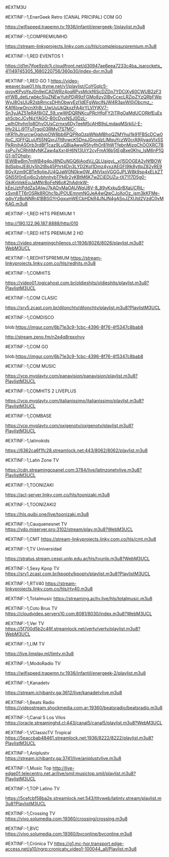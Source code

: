 #EXTM3U

#EXTINF:-1,EnerGeek Retro (CANAL PRICIPAL) COM GO

https://wifispeed.trapemn.tv:1936/infantil/energeek-1/playlist.m3u8

#EXTINF:-1,COMPREMIUMHD

https://stream-linkyprojects.linky.com.co/hls/complejosurpremium.m3u8

#EXTINF:-1,RED EVENTOS 1

https://d1m7jfoe9zdc1j.cloudfront.net/d30947ae6eea7233c4ba_isarockets_41149745305_1680220756/360p30/index-dvr.m3u8

#EXTINF:-1,RED GO 1
https://video-weaver.bue01.hls.ttvnw.net/v1/playlist/CoYGqIc5-qvoyKPvoYeJ0n9ejCADWRz4oqRPvsMckf6ScDZDn7YDCiXy60CWUB2zF3eYWB_detLrwbkc5IuZNEwYuhPDjR9zFGMo8zy2lBvCcxcLRZioZYzQRbFWpWyJ8OsUIJR2sbRmcsDHhObwyEzI1dEFgWpclNJW4R3axWI0jObcmz_-KAf6IxwOrcnXh8r_UwUuUkQkxzFA4irYLVIYjKV7-Sn3yJAZ51eRAf8iOZ_59_ywWtDQRNKcuPRcHfpFY2jTRgOaMdUCORkfEuEssh5cbcJCvNjzYAGO-B0cDvxNSJ0DzL-_wIhOhvhn1q8DhvOUsCzrnxs6DyTeeM5cAHB9sLmdaqMSrklU-E-lHy2iLLj9TFuTrgoi03RMyI7S7MC-nKR1hJtrurcwGgdvpOW8bb6PQPRqOzpWNsMBhoQZMYhul1k91FBScDCw0jtoC_lGFFQLuUfS5NQxrJ7lt8vwcK5DnsJGnodzLIMquYczW0crA9jIjyaqVIx5SPkRjnihASOrb3rdBfTcaz9LuQBjaAwwR5hyfhOr81hWTfebnMjzqChOOXRC7BssPu7sCRhhMyNKZaw4aXxr4H6N13UiY2cyFmA16b5tEgBxe0Khv_IsM6nP1QG1-bTOhply-IEWlBwBm7mWB4g4pJ8NDuNGQ6iAodVJ_QLUaigyL_xj15DOGEA2vNfBOW8dSpbvJE8Uy5h2tBs45Phrt4Dn3LYD2Kol1Dmz4yxzAEGFI9lk8ytIpZ82yRE98GyXzm9CBTe9oIieJU4QJaW0N0kw0W_4NVIxoVGGGJPLW8k9sp4xELkZTGN55f0nEoj6o2vbhnhybTPk6r2yKBtM6K7wZCiEDUZu-tX7117D5g0-GkjKnVekEoJaMNrBoFeN6oK2hAdnkW-kEeiJzhPddZa3AIwJ7kAOvMaOAUWqU8V-8_89yKxkuSrBXaUCRjL-xSvn8TT6rOSRk8ROhc1bJPOUEmnmNGJeA4wQteCJoXoOz_jsm3kKFMe-gdjyYzBpNNRr41BBSGYrGgxumWECbHDkR4JNJN4gASoJZXUtd2VzdC0yMKAG.m3u8


#EXTINF:-1,RED HITS PREMIUM 1

http://190.122.96.187:8888/http/010

#EXTINF:-1,RED HITS PREMIUM 2 HD

https://video.streamingchilenos.cl:1936/8026/8026/playlist.m3u8?WebM3UCL

#EXTINF:-1,REDHITSPREMIUM
https://stream-linkyprojects.linky.com.co/hls/redhits.m3u8

#EXTINF:-1,COMHITS 

https://video01.logicahost.com.br/oldieshits/oldieshits/playlist.m3u8?PlaylistM3UCL

#EXTINF:-1,COM CLASIC

https://srv5.zcast.com.br/djlonchtv/djlonchtv/playlist.m3u8?PlaylistM3UCL

#EXTINF:-1,COMDISCO

blob:https://imgur.com/6b71e3c9-1cbc-4396-8f76-4f5347c8bab8

http://stream.zeno.fm/n2e4q8rpxxhvv

#EXTINF:-1,COM GO

blob:https://imgur.com/6b71e3c9-1cbc-4396-8f76-4f5347c8bab8

#EXTINF:-1,COM MUSIC

https://vcp.myplaytv.com/panavision/panavision/playlist.m3u8?PlaylistM3UCL

#EXTINF:-1,COMHITS 2 LIVEPLUS

https://vcp.myplaytv.com/italianissimo/italianissimo/playlist.m3u8?PlaylistM3UCL

#EXTINF:-1,COMBASE

https://vcp.myplaytv.com/oxigenotv/oxigenotv/playlist.m3u8?PlaylistM3UCL

#EXTINF:-1,latinokids

https://6362ca6f1fc28.streamlock.net:443/8062/8062/playlist.m3u8

#EXTINF:-1,Latin Zone TV

https://cdn.streamingcpanel.com:3784/live/latinzonetvlive.m3u8?PlaylistM3UCL

#EXTINF:-1,TOONIZAKI

https://acl-server.linky.com.co/hls/toonizaki.m3u8

#EXTINF:-1,TOONIZAKI2

https://hls.quibi.one/live/toonizaki.m3u8

#EXTINF:-1,Cauquenesnet TV
https://vdo.miserver.pro:3102/stream/play.m3u8?WebM3UCL

#EXTINF:-1,CMT
https://stream-linkyprojects.linky.com.co/hls/cmt.m3u8

#EXTINF:-1,TV Universidad

https://stratus.stream.cespi.unlp.edu.ar/hls/tvunlp.m3u8?WebM3UCL

#EXTINF:-1,Sexy Kpop TV
https://srv1.zcast.com.br/kpoptv/kpoptv/playlist.m3u8?PlaylistM3UCL

#EXTINF:-1,RTV40
https://stream-linkyprojects.linky.com.co/hls/rtv40.m3u8

#EXTINF:-1,Totalmusic
https://streaming.acltv.live/hls/totalmusic.m3u8

#EXTINF:-1,Coto Brus TV
https://cloudvideo.servers10.com:8081/8030/index.m3u8?WebM3UCL

#EXTINF:-1,Ver TV
https://5f700d5b2c46f.streamlock.net/vertv/vertv/playlist.m3u8?WebM3UCL

#EXTINF:-1,LIM TV

https://live.limplay.ml/limtv.m3u8

#EXTINF:-1,ModoRadio TV

https://wifispeed.trapemn.tv:1936/infantil/energeek-2/playlist.m3u8

#EXTINF:-1,Kanadetv

https://stream.ichibantv.ga:3612/live/kanadetvlive.m3u8

#EXTINF:-1,Beats Radio
https://videostream.shockmedia.com.ar:19360/beatsradio/beatsradio.m3u8

#EXTINF:-1,Canal 5 Los Vilos
https://oracle.streaminghd.cl:443/canal5/canal5/playlist.m3u8?WebM3UCL

#EXTINF:-1,VClassicTV Tropical
https://5eaccbab48461.streamlock.net:1936/8222/8222/playlist.m3u8?PlaylistM3UCL

#EXTINF:-1,Aniplustv
https://stream.ichibantv.ga:3741/live/aniplustvlive.m3u8

#EXTINF:-1,Music Top
http://live-edge01.telecentro.net.ar/live/smil:musictop.smil/playlist.m3u8?PlaylistM3UCL

#EXTINF:-1,TOP Latino TV

https://5cefcbf58ba2e.streamlock.net:543/tltvweb/latintv.stream/playlist.m3u8?PlaylistM3UCL

#EXTINF:-1,Crossing TV 
https://vivo.solumedia.com:19360/crossing/crossing.m3u8

#EXTINF:-1,BVC
https://vivo.solumedia.com:19360/bvconline/bvconline.m3u8

#EXTINF:-1,Crónica TV
https://g1.mc-hor.transport.edge-access.net/a10/ngrp:cronicatv_video1-100044_all/Playlist.m3u8
